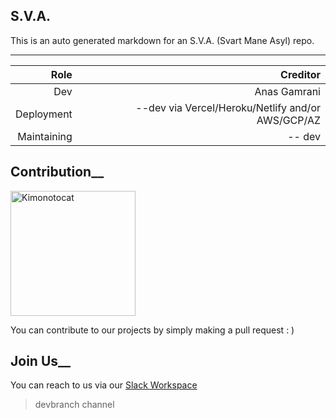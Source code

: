 ## S.V.A.

This is an auto generated markdown for an S.V.A. (Svart Mane Asyl) repo.

---


| Role| Creditor |
| ------:| -----------:|
| Dev| Anas Gamrani |
| Deployment| --dev via Vercel/Heroku/Netlify and/or AWS/GCP/AZ |
| Maintaining | -- dev |

## Contribution__

 <img src="https://octodex.github.com/images/kimonotocat.png" alt="Kimonotocat" width="200"/>

You can contribute to our projects by simply making a pull request : )


## Join Us__

You can reach to us via our [Slack Workspace](https://join.slack.com/t/svartmaneasyl/shared_invite/zt-g2qhdqkg-wjrpG5KTQbEChPtSMdMu6A )


> devbranch channel
